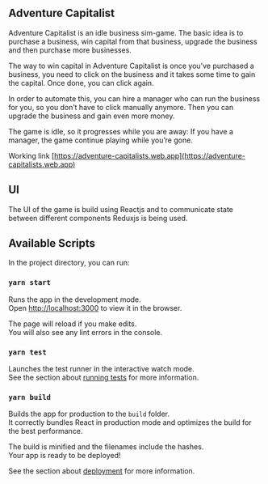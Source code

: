 ## Adventure Capitalist

Adventure Capitalist is an idle business sim-game. The basic idea is to purchase a business, win
capital from that business, upgrade the business and then purchase more businesses.

The way to win capital in Adventure Capitalist is once you’ve purchased a business, you need to
click on the business and it takes some time to gain the capital. Once done, you can click again.

In order to automate this, you can hire a manager who can run the business for you, so you don’t
have to click manually anymore. Then you can upgrade the business and gain even more
money.

The game is idle, so it progresses while you are away: If you have a manager, the game
continue playing while you’re gone.

Working link [https://adventure-capitalists.web.app](https://adventure-capitalists.web.app)

## UI

The UI of the game is build using Reactjs and to communicate state between different components Reduxjs is being used.


## Available Scripts

In the project directory, you can run:

### `yarn start`

Runs the app in the development mode.<br />
Open [http://localhost:3000](http://localhost:3000) to view it in the browser.

The page will reload if you make edits.<br />
You will also see any lint errors in the console.

### `yarn test`

Launches the test runner in the interactive watch mode.<br />
See the section about [running tests](https://facebook.github.io/create-react-app/docs/running-tests) for more information.

### `yarn build`

Builds the app for production to the `build` folder.<br />
It correctly bundles React in production mode and optimizes the build for the best performance.

The build is minified and the filenames include the hashes.<br />
Your app is ready to be deployed!

See the section about [deployment](https://facebook.github.io/create-react-app/docs/deployment) for more information.


